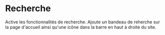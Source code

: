 # Recherche

Active les fonctionnalités de recherche.
Ajoute un bandeau de reherche sur la page d'accueil ainsi qu'une icône dans la barre en haut à droite du site.
